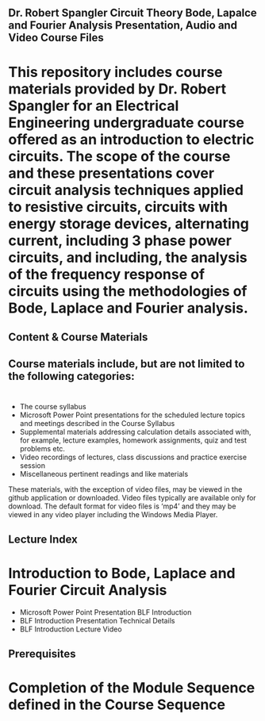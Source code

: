 
## Dr. Robert Spangler Circuit Theory Bode, Lapalce and Fourier Analysis Presentation, Audio and Video Course Files

# This repository includes course materials provided by Dr. Robert Spangler for an Electrical Engineering undergraduate course offered as an introduction to electric circuits.  The scope of the course and these presentations cover circuit analysis techniques applied to resistive circuits, circuits with energy storage devices, alternating current, including 3 phase power circuits, and including, the analysis of the frequency response of circuits using the methodologies of Bode, Laplace and Fourier analysis.

## Content & Course Materials

## Course materials include, but are not limited to the following categories:
#
* The course syllabus
* Microsoft Power Point presentations for the scheduled lecture topics and meetings described in the Course Syllabus
* Supplemental materials addressing calculation details associated with, for example, lecture examples, homework assignments, quiz and test problems etc.  
* Video recordings of lectures, class discussions and practice exercise session
* Miscellaneous pertinent readings and like materials 

These materials, with the exception of video files, may be viewed in the github application or downloaded.
 Video files typically are available only for download.  The default format for video files is ‘mp4’ and they may be viewed in any video player including the Windows Media Player.

## Lecture Index
# Introduction to Bode, Laplace and Fourier Circuit Analysis
* Microsoft Power Point Presentation BLF Introduction
* BLF Introduction Presentation Technical Details 
* BLF Introduction Lecture Video 

## Prerequisites
# Completion of the Module Sequence defined in the Course Sequence



